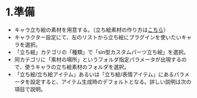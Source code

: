 # 1.準備
* キャラ立ち絵の素材を用意する。（立ち絵素材の作り方は[こちら]()）
* キャラクター設定にて、左のリストから立ち絵にプラグインを使いたいキャラを選択。
* 「立ち絵」カテゴリの「種類」で「sin型カスタムパーツ立ち絵」を選択。
* 同カテゴリに「素材の場所」というフォルダ指定パラメータが出現するので、使うキャラの立ち絵素材のフォルダを選択。
* 「立ち絵/立ち絵アイテム」あるいは「立ち絵/表情アイテム」にあるパラメータを設定すると、アイテム生成時のデフォルトとなる。詳しい説明は次の項目で説明。
